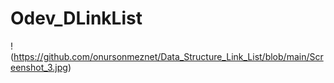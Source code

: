 # Odev_DLinkList
!(https://github.com/onursonmeznet/Data_Structure_Link_List/blob/main/Screenshot_3.jpg)
